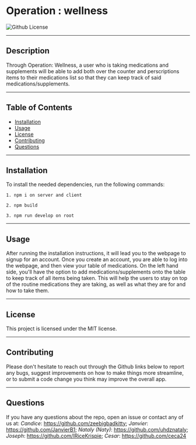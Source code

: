 # Operation : wellness
![Github License](https://img.shields.io/badge/license-MIT-green)
___
## Description
 Through Operation: Wellness, a user who is taking medications and supplements will be able to add both over the counter and perscriptions items to their medications list so that they can keep track of said medications/supplements.
___

## Table of Contents
* [Installation](#installation)
* [Usage](#usage)
* [License](#license)
* [Contributing](#contributing)
* [Questions](#questions)
___

## Installation
To install the needed dependencies, run the following commands:
```
1. npm i on server and client 
```
```
2. npm build 
```
```
3. npm run develop on root 
```
___

## Usage

After running the installation instructions, it will lead you to the webpage to signup for an account. Once you create an account, you are able to log into the webpage, and then view your table of medications. On the left hand side, you'll have the option to add medications/supplements onto the table to keep track of all items being taken. This will help the users to stay on top of the routine medications they are taking, as well as what they are for and how to take them.
___

## License

This project is licensed under the MIT license.
___

## Contributing

Please don't hesitate to reach out through the Github links below to report any bugs, suggest improvements on how to make things more streamline, or to submit a code change you think may improve the overall app.
___

## Questions

 If you have any questions about the repo, open an issue or contact any of us at:
  *Candice*: https://github.com/zeebigbadkitty; 
  *Janvier*: https://github.com/JanvierB1; 
  *Nataly (Naty)*: https://github.com/uhdznataly; 
  *Joseph*: https://github.com/IRiceKrispie; 
  *Cesar*: https://github.com/ceca24
